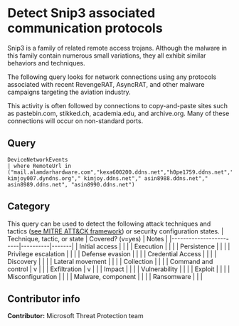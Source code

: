 # Detect Snip3 associated communication protocols

Snip3 is a family of related remote access trojans. Although the malware in this family contain numerous small variations, they all exhibit similar behaviors and techniques.

The following query looks for network connections using any protocols associated with recent RevengeRAT, AsyncRAT, and other malware campaigns targeting the aviation industry.

This activity is often followed by connections to copy-and-paste sites such as pastebin.com, stikked.ch, academia.edu, and archive.org. Many of these connections will occur on non-standard ports.

## Query

```kusto
DeviceNetworkEvents 
| where RemoteUrl in ("mail.alamdarhardware.com","kexa600200.ddns.net","h0pe1759.ddns.net","n0ahark2021.ddns.net"," kimjoy007.dyndns.org"," kimjoy.ddns.net"," asin8988.ddns.net"," asin8989.ddns.net", "asin8990.ddns.net")
```

## Category

This query can be used to detect the following attack techniques and tactics ([see MITRE ATT&CK framework](https://attack.mitre.org/)) or security configuration states.
| Technique, tactic, or state | Covered? (v=yes) | Notes |
|------------------------|----------|-------|
| Initial access |  |  |
| Execution |  |  |
| Persistence |  |  |
| Privilege escalation |  |  |
| Defense evasion |  |  |
| Credential Access |  |  |
| Discovery |  |  |
| Lateral movement |  |  |
| Collection |  |  |
| Command and control | v |  |
| Exfiltration | v |  |
| Impact |  |  |
| Vulnerability |  |  |
| Exploit |  |  |
| Misconfiguration |  |  |
| Malware, component |  |  |
| Ransomware |  |  |

## Contributor info

**Contributor:** Microsoft Threat Protection team
